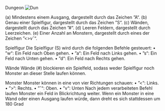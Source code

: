 Dungeon
![Dun](https://user-images.githubusercontent.com/78976562/136284311-df6a5a68-7255-4937-b7e5-6bb73a4d67eb.jpg)

(a) Mindestens einem Ausgang, dargestellt durch das Zeichen ”A“.
(b) Genau einer Spielfigur, dargestellt durch das Zeichen ”S“.
(c) Wänden, dargestellt durch das Zeichen ”#“.
(d) Leeren Feldern, dargestellt durch Leerzeichen.
(e) Einer Anzahl an Monstern, dargestellt durch eines der Zeichen ”<>vˆ“.


Spielfigur
Die Spielfigur (S) wird durch die folgenden Befehle gesteuert:
• ”w“: Ein Feld nach Oben gehen.
• ”a“: Ein Feld nach Links gehen.
• ”s“: Ein Feld nach Unten gehen.
• ”d“: Ein Feld nach Rechts gehen.

Wände
Wände (#) blockieren ein Spielfeld, sodass weder Spielfigur noch Monster an dieser Stelle laufen können.

Monster
Monster können in eine von vier Richtungen schauen:
• ”<“: Links.
• ”>“: Rechts.
• ”ˆ“: Oben.
• ”v“: Unten
Nach jedem verarbeiteten Befehl laufen Monster ein Feld in Blickrichtung weiter. Wenn ein Monster in eine Wand oder einen Ausgang laufen würde, dann dreht es sich stattdessen um 180 Grad
